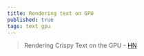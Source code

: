 ```yaml
---
title: Rendering text on GPU
published: true
tags: text gpu
---
```

> 	Rendering Crispy Text on the GPU - [HN](https://news.ycombinator.com/item?id=44265233)
